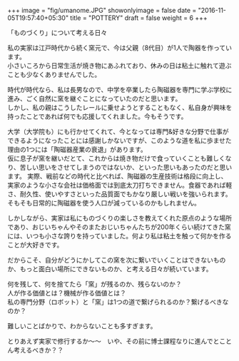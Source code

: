 +++
image = "fig/umanome.JPG"
showonlyimage = false
date = "2016-11-05T19:57:40+05:30"
title = "POTTERY"
draft = false
weight = 6
+++

「ものづくり」について考える日々
<!--more-->

私の実家は江戸時代から続く窯元で、今は父親（8代目）が1人で陶器を作っています。\
小さいころから日常生活が焼き物にあふれており、休みの日は粘土に触れて遊ぶことも少なくありませんでした。

時代が時代なら、私は長男なので、中学を卒業したら陶磁器を専門に学ぶ学校に進み、ごく自然に窯を継ぐことになっていたのだと思います。\
しかし、私の親はこうしたレールに乗せようとすることもなく、私自身が興味を持ったことであれば何でも応援してくれました。今もそうです。

大学（大学院も）にも行かせてくれて、今となっては専門&好きな分野で仕事ができるようになったことには感謝しかないですが、このような道を私に歩ませた理由の1つには「陶磁器産業の衰退」があります。\
仮に息子が窯を継いだとて、これからは焼き物だけで食っていくことも難しくなり、苦しい思いをさせてしまうのではないか、といった思いもあったのだと思います。
実際、戦前などの時代と比べれば、陶磁器の生産技術は格段に向上し、実家のような小さな会社は価格面では到底太刀打ちできません。食器であれば軽さ、耐久性、使いやすさといった品質面でもかなり厳しい戦いを強いられます。
そもそも日常的に陶磁器を使う人口が減っているのかもしれません。


しかしながら、実家は私にものづくりの楽しさを教えてくれた原点のような場所であり、おじいちゃんやそのまたおじいちゃんたちが200年くらい続けてきた窯には、いつも小さな誇りを持っていました。何より私は粘土を触って何かを作ることが大好きです。

だからこそ、自分がどうにかしてこの窯を次に繋いでいくことはできないものか、もっと面白い場所にできないものか、と考える日々が続いています。

何を残して、何を捨てたら「窯」が残るのか、残らないのか？\
人が作る価値とは？機械が作る価値とは？\
私の専門分野（ロボット）と「窯」は1つの道で繋げられるのか？繋げるべきなのか？

難しいことばかりで、わからないことも多すぎます。

とりあえず実家で修行するか～～　いや、その前に博士課程なりに進んでとことん考えるべきか？？
